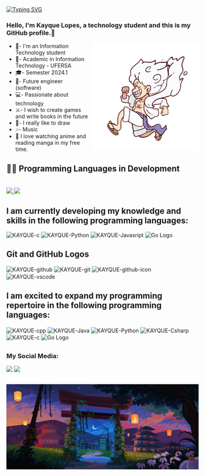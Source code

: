 [![Typing SVG](https://readme-typing-svg.demolab.com?font=Fira+Code&pause=1000&color=FFFFFF&random=false&width=435&lines=Hi+there%2C+I+am+José+Kayque+🤖+👋)](https://git.io/typing-svg)
### Hello, I'm Kayque Lopes, a technology student and this is my GitHub profile.👋
  <img src="https://raw.githubusercontent.com/KayqueLopes99/KayqueLopes99/main/One%20Piece%20Gear%205%20Sticker.gif"
     alt="One Piece Gear 5"
     align="right"
     width="280"
     height="280"
     style="margin-left: 5px;" />
- 🌱- I'm an Information Technology student
- 🤖- Academic in Information Technology - UFERSA
- 🎓- Semester 2024.1
- 🧠- Future engineer (software)
- 💻- Passionate about technology
- ⚔️- I wish to create games and write books in the future
- 🏹- I really like to draw
- 🎶- Music
- 🌱 I love watching anime and reading manga in my free time.
##
## 👨‍💻 Programming Languages in Development
<div>
  <a href="https://beacons.ai/KayqueLopes99">
    <img height="180em" src="https://github-readme-stats.vercel.app/api?username=KayqueLopes99&show_icons=true&theme=dark&include_all_commits=true&count_private=true" />
  </a>
  <a href="https://beacons.ai/KayqueLopes99">
    <img height="180em" src="https://github-readme-stats.vercel.app/api/top-langs/?username=KayqueLopes99&layout=compact&langs_count=16&theme=dark&cache_seconds=0" style="margin-top: 20px;" />
  </a>
</div>

## I am currently developing my knowledge and skills in the following programming languages:
<p align="left">
  <img alt="KAYQUE-c" height="60" width="80" src="https://icongr.am/devicon/c-original.svg?size=148&color=currentColor">  
  <img alt="KAYQUE-Python" height="60" width="80" src="https://icongr.am/devicon/python-original.svg?size=148&color=currentColor">   
  <img alt="KAYQUE-Javasript" height="60" width="80" src="https://icongr.am/devicon/javascript-original.svg?size=148&color=currentColor">   
  <img alt="Go Logo" height="60" width="80" src="https://icongr.am/devicon/go-original.svg?size=148&color=currentColor">
</p>


## Git and GitHub Logos
<p align="left">
<img align="center" alt="KAYQUE-github" height="60" width="180" src="https://img.shields.io/badge/GitHub-100000?style=for-the-badge&logo=github&logoColor=white">
<img align="center" alt="KAYQUE-git" height="60" width="80" src="https://icongr.am/devicon/git-original.svg?size=148&color=currentColor">   
<img align="center" alt="KAYQUE-github-icon" height="60" width="80" src="https://icongr.am/devicon/github-original.svg?size=148&color=currentColor=white">   
<img align="center" alt="KAYQUE-vscode" height="60" width="80" src="https://cdn.jsdelivr.net/gh/devicons/devicon/icons/vscode/vscode-original.svg">
</p>

##

## I am excited to expand my programming repertoire in the following programming languages:
<p align="left">
<img align="center" alt="KAYQUE-cpp" height="60" width="80" src="https://cdn.simpleicons.org/c++">  
<img align="center" alt="KAYQUE-Java" height="60" width="80" src="https://icongr.am/devicon/java-original.svg?size=148&color=currentColor">   
<img align="center" alt="KAYQUE-Python" height="60" width="80" src="https://icongr.am/devicon/python-original.svg?size=148&color=currentColor">   
<img align="center" alt="KAYQUE-Csharp" height="60" width="80" src="https://icongr.am/devicon/csharp-original.svg?size=148&color=currentColor"> 
<img align="center" alt="KAYQUE-c" height="60" width="80" src="https://icongr.am/devicon/c-original.svg?size=148&color=currentColor"> 
<img align="center" alt="Go Logo" height="60" width="80" src="https://icongr.am/devicon/go-original.svg?size=148&color=currentColor">
</p>

##

### My Social Media:
<div>
  <a href="https://www.instagram.com/kayque_lopes9?igsh=MXAyNjk0MW9lbmRqaA%3D%3D" target="_blank"><img src="https://img.shields.io/badge/Instagram-E4405F?style=for-the-badge&logo=instagram&logoColor=white" target="_blank"></a>
  <a href = "mailto:kaiquelopes.601@gmail.com"><img src="https://img.shields.io/badge/Gmail-D14836?style=for-the-badge&logo=gmail&logoColor=white" alvo ="_blank"></a>
  
</div>

##

![Profile Image](https://github.com/KayqueLopes99/KayqueLopes99/blob/main/458208-digital-art-artwork-illustration-pixels-pixelated.jpg)
